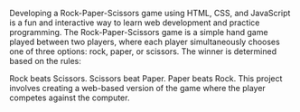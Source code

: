 Developing a Rock-Paper-Scissors game using HTML, CSS, and JavaScript is a fun and interactive way to learn web development and practice programming.
The Rock-Paper-Scissors game is a simple hand game played between two players, where each player simultaneously chooses one of three options: rock, paper, or scissors. The winner is determined based on the rules:

Rock beats Scissors.
Scissors beat Paper.
Paper beats Rock.
This project involves creating a web-based version of the game where the player competes against the computer.

